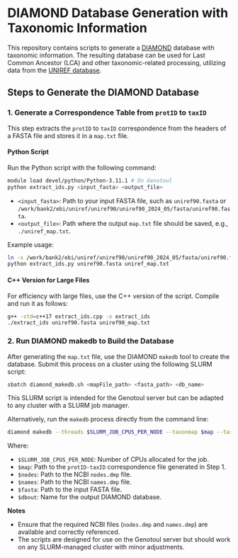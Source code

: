 # DIAMOND Database Generation with Taxonomic Information
This repository contains scripts to generate a [DIAMOND](https://github.com/bbuchfink/diamond) database with taxonomic information. The resulting database can be used for Last Common Ancestor (LCA) and other taxonomic-related processing, utilizing data from the [UNIREF database](https://www.ebi.ac.uk/training/online/courses/uniprot-quick-tour/the-uniprot-databases/uniref/).


## Steps to Generate the DIAMOND Database

### 1. Generate a Correspondence Table from `protID` to `taxID`

This step extracts the `protID` to `taxID` correspondence from the headers of a FASTA file and stores it in a `map.txt` file.

#### Python Script

Run the Python script with the following command:

```bash
module load devel/python/Python-3.11.1 # On Genotoul
python extract_ids.py <input_fasta> <output_file>
```

- `<input_fasta>`: Path to your input FASTA file, such as `uniref90.fasta` or `/work/bank2/ebi/uniref/uniref90/uniref90_2024_05/fasta/uniref90.fasta`.
- `<output_file>`: Path where the output `map.txt` file should be saved, e.g., `./uniref_map.txt`.

Example usage:

```bash
ln -s /work/bank2/ebi/uniref/uniref90/uniref90_2024_05/fasta/uniref90.fasta
python extract_ids.py uniref90.fasta uniref_map.txt
```

#### C++ Version for Large Files

For efficiency with large files, use the C++ version of the script. Compile and run it as follows:

```bash
g++ -std=c++17 extract_ids.cpp -o extract_ids
./extract_ids uniref90.fasta uniref90_map.txt
```

### 2. Run DIAMOND makedb to Build the Database

After generating the `map.txt` file, use the DIAMOND `makedb` tool to create the database. Submit this process on a cluster using the following SLURM script:

```bash
sbatch diamond_makedb.sh <mapFile_path> <fasta_path> <db_name>
```

This SLURM script is intended for the Genotoul server but can be adapted to any cluster with a SLURM job manager.

Alternatively, run the `makedb` process directly from the command line:

```bash
diamond makedb --threads $SLURM_JOB_CPUS_PER_NODE --taxonmap $map --taxonnodes $nodes --taxonnames $names --in $fasta -d $dbout
```

Where:

- `$SLURM_JOB_CPUS_PER_NODE`: Number of CPUs allocated for the job.
- `$map`: Path to the `protID-taxID` correspondence file generated in Step 1.
- `$nodes`: Path to the NCBI `nodes.dmp` file.
- `$names`: Path to the NCBI `names.dmp` file.
- `$fasta`: Path to the input FASTA file.
- `$dbout`: Name for the output DIAMOND database.

**Notes**

- Ensure that the required NCBI files (`nodes.dmp` and `names.dmp`) are available and correctly referenced.
- The scripts are designed for use on the Genotoul server but should work on any SLURM-managed cluster with minor adjustments.
